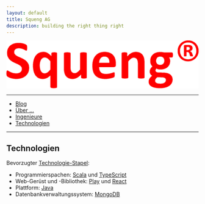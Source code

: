 ```yaml
---
layout: default
title: Squeng AG
description: building the right thing right
---
```


![Squeng AG's logo](SquengL.png)

---

- [Blog](https://io.squeng.com/)
- [Über …](index.md)
- [Ingenieure](ingenieure.md)
- [Technologien](technologien.md)

---

## Technologien

Bevorzugter [Technologie-Stapel](https://stackshare.io/):

- Programmierspachen: [Scala](https://www.scala-lang.org/) und [TypeScript](https://www.typescriptlang.org/)
- Web-Gerüst und -Bibliothek: [Play](https://www.playframework.com/) und [React](https://reactjs.org/)
- Plattform: [Java](https://dev.java/)
- Datenbankverwaltungssystem: [MongoDB](https://www.mongodb.com/)
